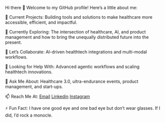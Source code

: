 Hi there 👋 Welcome to my GitHub profile!
Here’s a little about me:

🔭 Current Projects:
Building tools and solutions to make healthcare more accessible, efficient, and impactful.

🌱 Currently Exploring:
The intersection of healthcare, AI, and product management and how to bring the unequally distributed future into the present.

👯 Let’s Collaborate:
AI-driven healthtech integrations and multi-modal workflows.

🤔 Looking for Help With:
Advanced agentic workflows and scaling healthtech innovations.

💬 Ask Me About:
Healthcare 3.0, ultra-endurance events, product management, and start-ups.

📫 Reach Me At:
[Email](mailto:@travcjohnson@gmail.com?subject=Hello!)
[Linkedin](https://www.linkedin.com/in/travcjohnson/)
[Instagram](https://www.instagram.com/traventurr)

⚡ Fun Fact:
I have one good eye and one bad eye but don’t wear glasses. If I did, I’d rock a monocle.
